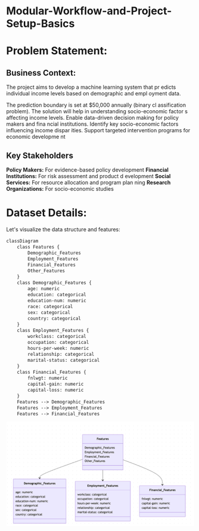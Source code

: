 # Modular-Workflow-and-Project-Setup-Basics
# Problem Statement:
## Business Context:
The project aims to develop a machine learning system that pr
edicts individual income levels based on demographic and empl
oyment data.


The prediction boundary is set at $50,000 annually (binary cl
assification problem).
The solution will help in understanding socio-economic factor
s affecting income levels.
Enable data-driven decision making for policy makers and fina
ncial institutions.
Identify key socio-economic factors influencing income dispar
ities.
Support targeted intervention programs for economic developme
nt
## Key Stakeholders
**Policy Makers:** For evidence-based policy development
**Financial Institutions:** For risk assessment and product d
evelopment
**Social Services:** For resource allocation and program plan
ning
**Research Organizations:** For socio-economic studies
# Dataset Details:
Let's visualize the data structure and features:

```mermaid
classDiagram
    class Features {
        Demographic_Features
        Employment_Features
        Financial_Features
        Other_Features
    }
    class Demographic_Features {
        age: numeric
        education: categorical
        education-num: numeric
        race: categorical
        sex: categorical
        country: categorical
    }
    class Employment_Features {
        workclass: categorical
        occupation: categorical
        hours-per-week: numeric
        relationship: categorical
        marital-status: categorical
    }
    class Financial_Features {
        fnlwgt: numeric
        capital-gain: numeric
        capital-loss: numeric
    }
    Features --> Demographic_Features
    Features --> Employment_Features
    Features --> Financial_Features
```
![DataSet Details](dataset-details.png)